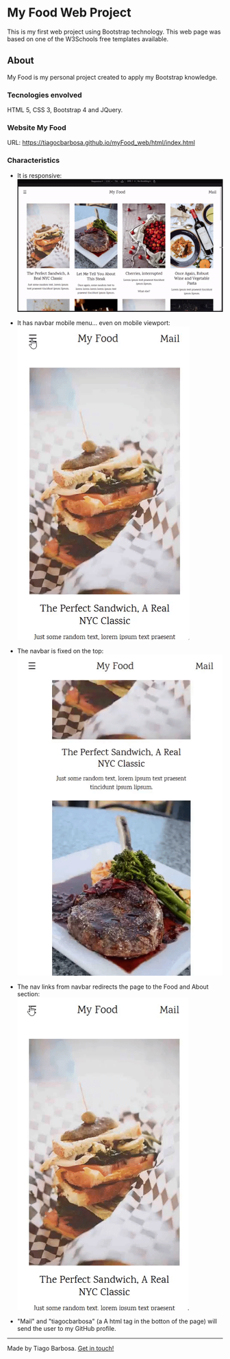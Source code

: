 # My Food Web Project

This is my first web project using Bootstrap technology. This web page was based on one of the W3Schools free templates available.

## About

My Food is my personal project created to apply my Bootstrap knowledge.

### Tecnologies envolved
HTML 5, CSS 3, Bootstrap 4 and JQuery.

### Website My Food
URL: https://tiagocbarbosa.github.io/myFood_web/html/index.html

### Characteristics

* It is responsive:  
<kbd><img src="readMeFiles/responsive.gif" />

* It has navbar mobile menu... even on mobile viewport:  
<kbd><img src="readMeFiles/mobileNavbar.gif" />

* The navbar is fixed on the top:  
<kbd><img src="readMeFiles/fixedNavbar.gif" />

* The nav links from navbar redirects the page to the Food and About section:  
<kbd><img src="readMeFiles/redirection.gif" />

* "Mail" and "tiagocbarbosa" (a A html tag in the botton of the page) will send the user to my GitHub profile.

------

Made by Tiago Barbosa. <a href="www.linkedin.com/in/tiagocastrobarbosa" target="_blank">Get in touch!</a>
